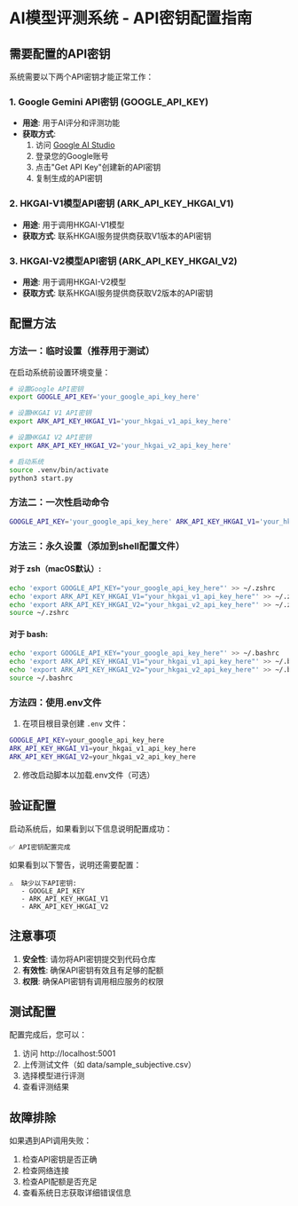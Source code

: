 # AI模型评测系统 - API密钥配置指南

## 需要配置的API密钥

系统需要以下两个API密钥才能正常工作：

### 1. Google Gemini API密钥 (GOOGLE_API_KEY)
- **用途**: 用于AI评分和评测功能
- **获取方式**: 
  1. 访问 [Google AI Studio](https://makersuite.google.com/)
  2. 登录您的Google账号
  3. 点击"Get API Key"创建新的API密钥
  4. 复制生成的API密钥

### 2. HKGAI-V1模型API密钥 (ARK_API_KEY_HKGAI_V1)
- **用途**: 用于调用HKGAI-V1模型
- **获取方式**: 联系HKGAI服务提供商获取V1版本的API密钥

### 3. HKGAI-V2模型API密钥 (ARK_API_KEY_HKGAI_V2)
- **用途**: 用于调用HKGAI-V2模型
- **获取方式**: 联系HKGAI服务提供商获取V2版本的API密钥

## 配置方法

### 方法一：临时设置（推荐用于测试）

在启动系统前设置环境变量：

```bash
# 设置Google API密钥
export GOOGLE_API_KEY='your_google_api_key_here'

# 设置HKGAI V1 API密钥
export ARK_API_KEY_HKGAI_V1='your_hkgai_v1_api_key_here'

# 设置HKGAI V2 API密钥
export ARK_API_KEY_HKGAI_V2='your_hkgai_v2_api_key_here'

# 启动系统
source .venv/bin/activate
python3 start.py
```

### 方法二：一次性启动命令

```bash
GOOGLE_API_KEY='your_google_api_key_here' ARK_API_KEY_HKGAI_V1='your_hkgai_v1_api_key_here' ARK_API_KEY_HKGAI_V2='your_hkgai_v2_api_key_here' python3 start.py
```

### 方法三：永久设置（添加到shell配置文件）

#### 对于 zsh（macOS默认）:
```bash
echo 'export GOOGLE_API_KEY="your_google_api_key_here"' >> ~/.zshrc
echo 'export ARK_API_KEY_HKGAI_V1="your_hkgai_v1_api_key_here"' >> ~/.zshrc
echo 'export ARK_API_KEY_HKGAI_V2="your_hkgai_v2_api_key_here"' >> ~/.zshrc
source ~/.zshrc
```

#### 对于 bash:
```bash
echo 'export GOOGLE_API_KEY="your_google_api_key_here"' >> ~/.bashrc
echo 'export ARK_API_KEY_HKGAI_V1="your_hkgai_v1_api_key_here"' >> ~/.bashrc
echo 'export ARK_API_KEY_HKGAI_V2="your_hkgai_v2_api_key_here"' >> ~/.bashrc
source ~/.bashrc
```

### 方法四：使用.env文件

1. 在项目根目录创建 `.env` 文件：

```bash
GOOGLE_API_KEY=your_google_api_key_here
ARK_API_KEY_HKGAI_V1=your_hkgai_v1_api_key_here
ARK_API_KEY_HKGAI_V2=your_hkgai_v2_api_key_here
```

2. 修改启动脚本以加载.env文件（可选）

## 验证配置

启动系统后，如果看到以下信息说明配置成功：
```
✅ API密钥配置完成
```

如果看到以下警告，说明还需要配置：
```
⚠️  缺少以下API密钥:
   - GOOGLE_API_KEY
   - ARK_API_KEY_HKGAI_V1
   - ARK_API_KEY_HKGAI_V2
```

## 注意事项

1. **安全性**: 请勿将API密钥提交到代码仓库
2. **有效性**: 确保API密钥有效且有足够的配额
3. **权限**: 确保API密钥有调用相应服务的权限

## 测试配置

配置完成后，您可以：
1. 访问 http://localhost:5001
2. 上传测试文件（如 data/sample_subjective.csv）
3. 选择模型进行评测
4. 查看评测结果

## 故障排除

如果遇到API调用失败：
1. 检查API密钥是否正确
2. 检查网络连接
3. 检查API配额是否充足
4. 查看系统日志获取详细错误信息
